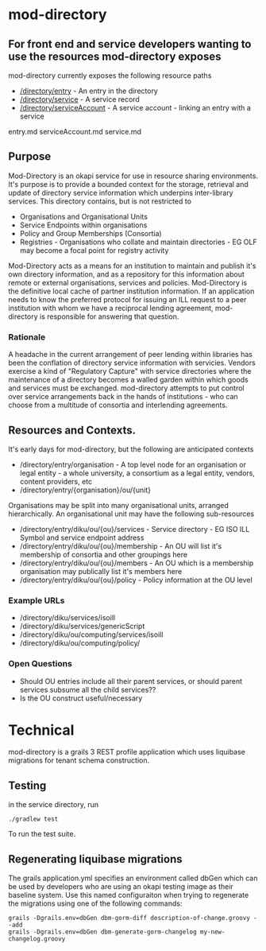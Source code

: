 # mod-directory

## For front end and service developers wanting to use the resources mod-directory exposes

mod-directory currently exposes the following resource paths

* [/directory/entry](docs/entry.md) - An entry in the directory
* [/directory/service](docs/service.md) - A service record
* [/directory/serviceAccount](docs/serviceAccount.md) - A service account - linking an entry with a service

entry.md
serviceAccount.md
service.md

## Purpose

Mod-Directory is an okapi service for use in resource sharing environments. It's purpose is to provide a bounded context for the storage, retrieval and update
of directory service information which underpins inter-library services. This directory contains, but is not restricted to

* Organisations and Organisational Units
* Service Endpoints within organisations
* Policy and Group Memberships (Consortia)
* Registries - Organisations who collate and maintain directories - EG OLF may become a focal point for registry activity

Mod-Directory acts as a means for an institution to maintain and publish it's own directory information, and as a repository for this information about remote or external
organisations, services and policies. Mod-Directory is the definitive local cache of partner institution information. If an application needs to know the preferred 
protocol for issuing an ILL request to a peer institution with whom we have a reciprocal lending agreement, mod-directory is responsible for answering that question.

### Rationale

A headache in the current arrangement of peer lending within libraries has been the conflation of directory service information with servicies. Vendors exercise a kind of
"Regulatory Capture" with service directories where the maintenance of a directory becomes a walled garden within which goods and services must be exchanged. mod-directory
attempts to put control over service arrangements back in the hands of institutions - who can choose from a multitude of consortia and interlending agreements.

## Resources and Contexts.

It's early days for mod-directory, but the following are anticipated contexts

* /directory/entry/organisation - A top level node for an organisation or legal entity - a whole university, a consortium as a legal entity, vendors, content providers, etc
* /directory/entry/{organisation}/ou/{unit}

Organisations may be split into many organisational units, arranged hierarchically. An organisational unit may have the following sub-resources

* /directory/entry/diku/ou/{ou}/services - Service directory - EG ISO ILL Symbol and service endpoint address
* /directory/entry/diku/ou/{ou}/membership - An OU will list it's membership of consortia and other groupings here
* /directory/entry/diku/ou/{ou}/members - An OU which is a membership organisation may publically list it's members here
* /directory/entry/diku/ou/{ou}/policy - Policy information at the OU level

### Example URLs

* /directory/diku/services/isoill
* /directory/diku/services/genericScript
* /directory/diku/ou/computing/services/isoill
* /directory/diku/ou/computing/policy/


### Open Questions
* Should OU entries include all their parent services, or should parent services subsume all the child services??
* Is the OU construct useful/necessary

# Technical

mod-directory is a grails 3 REST profile application which uses liquibase migrations for tenant schema construction.



## Testing

in the service directory, run

    ./gradlew test

To run the test suite.

## Regenerating liquibase migrations

The grails application.yml specifies an environment called dbGen which can be used by developers who are
using an okapi testing image as their baseline system. Use this named configuraiton when trying to regenerate
the migrations using one of the following commands:

    grails -Dgrails.env=dbGen dbm-gorm-diff description-of-change.groovy --add
    grails -Dgrails.env=dbGen dbm-generate-gorm-changelog my-new-changelog.groovy

